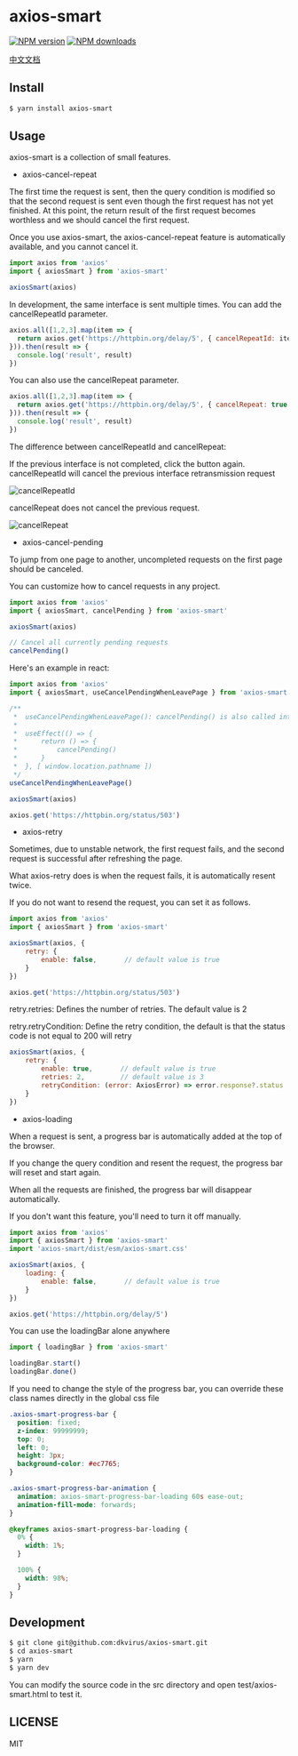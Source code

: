 # axios-smart

[![NPM version](https://img.shields.io/npm/v/axios-smart.svg?style=flat)](https://npmjs.org/package/axios-smart)
[![NPM downloads](http://img.shields.io/npm/dm/axios-smart.svg?style=flat)](https://npmjs.org/package/axios-smart)

[中文文档](./README.zh.md)

## Install

```bash
$ yarn install axios-smart
```

## Usage

axios-smart is a collection of small features.

- axios-cancel-repeat

The first time the request is sent, then the query condition is modified so that the second request is sent even though the first request has not yet finished. At this point, the return result of the first request becomes worthless and we should cancel the first request.

Once you use axios-smart, the axios-cancel-repeat feature is automatically available, and you cannot cancel it.

``` js
import axios from 'axios'
import { axiosSmart } from 'axios-smart'

axiosSmart(axios)
```

In development, the same interface is sent multiple times. You can add the cancelRepeatId parameter.

``` js
axios.all([1,2,3].map(item => {
  return axios.get('https://httpbin.org/delay/5', { cancelRepeatId: item })
})).then(result => {
  console.log('result', result)
})
```

You can also use the cancelRepeat parameter.

``` js
axios.all([1,2,3].map(item => {
  return axios.get('https://httpbin.org/delay/5', { cancelRepeat: true })
})).then(result => {
  console.log('result', result)
})
```

The difference between cancelRepeatId and cancelRepeat:

If the previous interface is not completed, click the button again. cancelRepeatId will cancel the previous interface retransmission request

![cancelRepeatId](./imgs//cancelRepeatId.gif)

cancelRepeat does not cancel the previous request.

![cancelRepeat](./imgs//cancelRepeat.gif)

- axios-cancel-pending

To jump from one page to another, uncompleted requests on the first page should be canceled.

You can customize how to cancel requests in any project.

``` js
import axios from 'axios'
import { axiosSmart, cancelPending } from 'axios-smart'

axiosSmart(axios)

// Cancel all currently pending requests
cancelPending()
```

Here's an example in react:

``` js
import axios from 'axios'
import { axiosSmart, useCancelPendingWhenLeavePage } from 'axios-smart'

/**
 *  useCancelPendingWhenLeavePage(): cancelPending() is also called internally
 * 
 *  useEffect(() => {
 *      return () => {
 *          cancelPending()
 *      }
 *  }, [ window.location.pathname ])
 */
useCancelPendingWhenLeavePage()

axiosSmart(axios)

axios.get('https://httpbin.org/status/503')
```

- axios-retry

Sometimes, due to unstable network, the first request fails, and the second request is successful after refreshing the page.

What axios-retry does is when the request fails, it is automatically resent twice. 

If you do not want to resend the request, you can set it as follows.

``` js
import axios from 'axios'
import { axiosSmart } from 'axios-smart'

axiosSmart(axios, {
    retry: {
        enable: false,       // default value is true
    }
})

axios.get('https://httpbin.org/status/503')
```

retry.retries: Defines the number of retries. The default value is 2

retry.retryCondition: Define the retry condition, the default is that the status code is not equal to 200 will retry

``` js
axiosSmart(axios, {
    retry: {
        enable: true,       // default value is true
        retries: 2,         // default value is 3
        retryCondition: (error: AxiosError) => error.response?.status !== 200,
    }
})
```

- axios-loading

When a request is sent, a progress bar is automatically added at the top of the browser.

If you change the query condition and resent the request, the progress bar will reset and start again.

When all the requests are finished, the progress bar will disappear automatically.

If you don't want this feature, you'll need to turn it off manually.

``` js
import axios from 'axios'
import { axiosSmart } from 'axios-smart'
import 'axios-smart/dist/esm/axios-smart.css'

axiosSmart(axios, {
    loading: {
        enable: false,       // default value is true
    }
})

axios.get('https://httpbin.org/delay/5')
```

You can use the loadingBar alone anywhere

``` js
import { loadingBar } from 'axios-smart'

loadingBar.start()
loadingBar.done()
```

If you need to change the style of the progress bar, you can override these class names directly in the global css file

``` css
.axios-smart-progress-bar {
  position: fixed;
  z-index: 99999999;
  top: 0;
  left: 0;
  height: 3px;
  background-color: #ec7765;
}

.axios-smart-progress-bar-animation {
  animation: axios-smart-progress-bar-loading 60s ease-out;
  animation-fill-mode: forwards;
}

@keyframes axios-smart-progress-bar-loading {
  0% {
    width: 1%;
  }

  100% {
    width: 98%;
  }
}
```

## Development

``` bash
$ git clone git@github.com:dkvirus/axios-smart.git
$ cd axios-smart
$ yarn
$ yarn dev
```

You can modify the source code in the src directory and open test/axios-smart.html to test it.

## LICENSE

MIT
